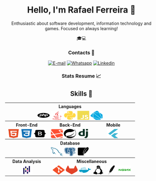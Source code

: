 <h1 align="center">Hello, I'm Rafael Ferreira 👋</h1>

<p align="center">
Enthusiastic about software development, information technology and games. Focused on always learning! 
</p>

<p align="center">🎓💻</p>

<h3 align="center">Contacts 📮</h3>

<div style="display: inline_block" align="center">
  <a href="mailto:monteiro.rferreira@gmail.com"><img src="https://img.shields.io/badge/Gmail-D14836?style=for-the-badge&logo=gmail&logoColor=white" alt="E-mail"/></a>
  <a href="https://wa.me/5592981272523"><img src="https://img.shields.io/badge/WhatsApp-25D366?style=for-the-badge&logo=whatsapp&logoColor=white" alt="Whatsapp"/></a>
  <a href="https://linkedin.com/in/raferreira96"><img src="https://img.shields.io/badge/LinkedIn-0077B5?style=for-the-badge&logo=linkedin&logoColor=white" alt="Linkedin"/></a>
</div>

<h3 align="center">Stats Resume 📈</h3>

<div align="center">

</div>

<h2 align="center">Skills 💪</h2>

<table style="width:100%" align="center">
<!-- <col width="100px" />
<col width="100px" />
<col width="100px" /> -->
<tr>
<th colspan="3">Languages</th>
</tr>
<tr>
<td colspan="3">
<div style="display: inline_block" align="center">
<img align="center" alt="PHP" height="30" width="40" src="https://raw.githubusercontent.com/devicons/devicon/master/icons/php/php-plain.svg">
<img align="center" alt="Java" height="30" width="40" src="https://raw.githubusercontent.com/devicons/devicon/master/icons/java/java-plain.svg">
<img align="center" alt="Python" height="30" width="40" src="https://raw.githubusercontent.com/devicons/devicon/master/icons/python/python-plain.svg">
<img align="center" alt="JavaScript" height="30" width="40" src="https://raw.githubusercontent.com/devicons/devicon/master/icons/javascript/javascript-plain.svg">
<img align="center" alt="Dart" height="30" width="40" src="https://raw.githubusercontent.com/devicons/devicon/master/icons/dart/dart-plain.svg">
</div>
</td>
</tr>
<tr>
<th style="width:33%">Front-End</th>
<th style="width:33%">Back-End</th>
<th style="width:33%">Mobile</th>
</tr>
<tr>
<td>
<div style="display: inline_block" align="center">
<img align="center" alt="HTML5" height="30" width="40" src="https://raw.githubusercontent.com/devicons/devicon/master/icons/html5/html5-plain.svg">
<img align="center" alt="CSS3" height="30" width="40" src="https://raw.githubusercontent.com/devicons/devicon/master/icons/css3/css3-plain.svg">
<img align="center" alt="Bootstrap" height="30" width="40" src="https://raw.githubusercontent.com/devicons/devicon/master/icons/bootstrap/bootstrap-plain.svg">
</div>
</td>
<td>
<div style="display: inline_block" align="center">
<img align="center" alt="Laravel" height="30" width="40" src="https://raw.githubusercontent.com/devicons/devicon/master/icons/laravel/laravel-plain.svg">
<img align="center" alt="Spring" height="30" width="40" src="https://raw.githubusercontent.com/devicons/devicon/master/icons/spring/spring-plain.svg">
<img align="center" alt="Django" height="30" width="40" src="https://raw.githubusercontent.com/devicons/devicon/master/icons/django/django-plain.svg">
</div>
</td>
<td>
<div style="display: inline_block" align="center">
<img align="center" alt="Flutter" height="30" width="40" src="https://raw.githubusercontent.com/devicons/devicon/master/icons/flutter/flutter-plain.svg">
</div>
</td>
</tr>
<tr>
<th colspan="3">Database</th>
</tr>
<tr>
<td colspan="3">
<div style="display: inline_block" align="center">
<img align="center" alt="MySQL" height="30" width="40" src="https://raw.githubusercontent.com/devicons/devicon/master/icons/mysql/mysql-plain.svg">
<img align="center" alt="PostgreSQL" height="30" width="40" src="https://raw.githubusercontent.com/devicons/devicon/master/icons/postgresql/postgresql-plain.svg">
<img align="center" alt="SQLite" height="30" width="40" src="https://raw.githubusercontent.com/devicons/devicon/master/icons/sqlite/sqlite-plain.svg">
</div>
</td>
</tr>
<tr>
<th>Data Analysis</th>
<th colspan="2">Miscellaneous</th>
</tr>
<tr>
<td>
<div style="display: inline_block" align="center">
<img align="center" alt="Pandas" height="30" width="40" src="https://raw.githubusercontent.com/devicons/devicon/master/icons/pandas/pandas-original.svg">
</div>
</td>
<td colspan="2">
<div style="display: inline_block" align="center">
<img align="center" alt="Git" height="30" width="40" src="https://raw.githubusercontent.com/devicons/devicon/master/icons/git/git-plain.svg">
<img align="center" alt="Gitlab CI/CD" height="30" width="40" src="https://raw.githubusercontent.com/devicons/devicon/master/icons/gitlab/gitlab-plain.svg">
<img align="center" alt="Docker" height="30" width="40" src="https://raw.githubusercontent.com/devicons/devicon/master/icons/docker/docker-plain.svg">
<img align="center" alt="Linux" height="30" width="40" src="https://raw.githubusercontent.com/devicons/devicon/master/icons/linux/linux-plain.svg">
<img align="center" alt="Apache" height="30" width="40" src="https://raw.githubusercontent.com/devicons/devicon/master/icons/apache/apache-plain.svg">
<img align="center" alt="NGINX" height="30" width="40" src="https://raw.githubusercontent.com/devicons/devicon/master/icons/nginx/nginx-original.svg">
</div>
</td>
</tr>
</table>
